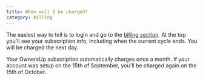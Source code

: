 ```yaml
---
title: When will I be charged?
category: billing
---
```

The easiest way to tell is to login and go to the [billing section](https://dashboard.ownersup.com/account/billing). At the top you'll see your subscription info, including when the current cycle ends. You will be charged the next day. 

Your OwnersUp subscription automatically charges once a month. If your account was setup on the 15th of September, you'll be charged again on the 15th of October.
